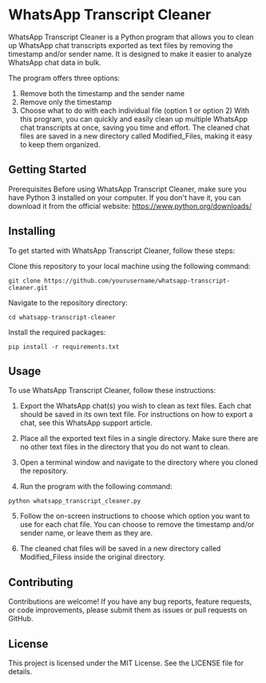 # WhatsApp Transcript Cleaner
WhatsApp Transcript Cleaner is a Python program that allows you to clean up WhatsApp chat transcripts exported as text files by removing the timestamp and/or sender name. It is designed to make it easier to analyze WhatsApp chat data in bulk.

The program offers three options:

1. Remove both the timestamp and the sender name
2. Remove only the timestamp
3. Choose what to do with each individual file (option 1 or option 2)
With this program, you can quickly and easily clean up multiple WhatsApp chat transcripts at once, saving you time and effort. The cleaned chat files are saved in a new directory called Modified_Files, making it easy to keep them organized.

## Getting Started
Prerequisites
Before using WhatsApp Transcript Cleaner, make sure you have Python 3 installed on your computer. If you don't have it, you can download it from the official website: https://www.python.org/downloads/

## Installing
To get started with WhatsApp Transcript Cleaner, follow these steps:

Clone this repository to your local machine using the following command:
```
git clone https://github.com/yourusername/whatsapp-transcript-cleaner.git
```

Navigate to the repository directory:
```
cd whatsapp-transcript-cleaner
```

Install the required packages:
```
pip install -r requirements.txt
```

## Usage
To use WhatsApp Transcript Cleaner, follow these instructions:

1. Export the WhatsApp chat(s) you wish to clean as text files. Each chat should be saved in its own text file. For instructions on how to export a chat, see this WhatsApp support article.

2. Place all the exported text files in a single directory. Make sure there are no other text files in the directory that you do not want to clean.

3. Open a terminal window and navigate to the directory where you cloned the repository.

4. Run the program with the following command:
```
python whatsapp_transcript_cleaner.py
```

5. Follow the on-screen instructions to choose which option you want to use for each chat file. You can choose to remove the timestamp and/or sender name, or leave them as they are.

6. The cleaned chat files will be saved in a new directory called Modified_Filess inside the original directory.

## Contributing
Contributions are welcome! If you have any bug reports, feature requests, or code improvements, please submit them as issues or pull requests on GitHub.

## License
This project is licensed under the MIT License. See the LICENSE file for details.

